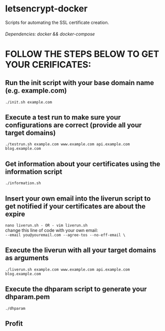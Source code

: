 # letsencrypt-docker
Scripts for automating the SSL certificate creation.
###### Dependencies: docker && docker-compose

# FOLLOW THE STEPS BELOW TO GET YOUR CERIFICATES:

## Run the init script with your base domain name (e.g. example.com)
``` ./init.sh example.com ```

## Execute a test run to make sure your configurations are correct (provide all your target domains)
``` ./testrun.sh example.com www.example.com api.example.com blog.example.com ```

## Get information about your certificates using the information script
``` ./information.sh ```

## Insert your own email into the liverun script to get notified if your certificates are about the expire
``` nano liverun.sh - OR - vim liverun.sh ```
\
change this line of code with your own email: 
\
``` --email you@youremail.com --agree-tos --no-eff-email \ ```

## Execute the liverun with all your target domains as arguments
``` ./liverun.sh example.com www.example.com api.example.com blog.example.com ```

## Execute the dhparam script to generate your dhparam.pem
``` ./dhparam ```

## Profit
